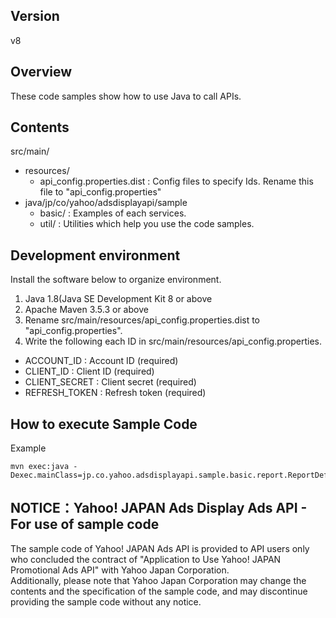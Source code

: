 ## Version

v8

## Overview

These code samples show how to use Java to call APIs.

## Contents

src/main/
  - resources/
    - api_config.properties.dist    : Config files to specify Ids. Rename this file to "api_config.properties"
  - java/jp/co/yahoo/adsdisplayapi/sample
    - basic/                      : Examples of each services.
    - util/                       : Utilities which help you use the code samples.

## Development environment

Install the software below to organize environment.

1. Java 1.8(Java SE Development Kit 8 or above
2. Apache Maven 3.5.3 or above
3. Rename src/main/resources/api_config.properties.dist to "api_config.properties".
4. Write the following each ID in src/main/resources/api_config.properties.
  - ACCOUNT_ID           : Account ID (required)
  - CLIENT_ID            : Client ID (required)
  - CLIENT_SECRET        : Client secret (required)
  - REFRESH_TOKEN        : Refresh token (required)

## How to execute Sample Code

Example
```
mvn exec:java -Dexec.mainClass=jp.co.yahoo.adsdisplayapi.sample.basic.report.ReportDefinitionServiceSample
```

## NOTICE：Yahoo! JAPAN Ads Display Ads API - For use of sample code

The sample code of Yahoo! JAPAN Ads API is provided to API users only who concluded the contract of "Application to Use Yahoo! JAPAN Promotional Ads API" with Yahoo Japan Corporation.  
Additionally, please note that Yahoo Japan Corporation may change the contents and the specification of the sample code, and may discontinue providing the sample code without any notice.  
